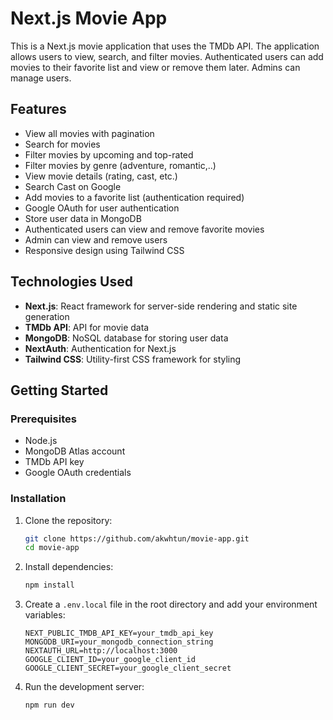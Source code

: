 # Next.js Movie App

This is a Next.js movie application that uses the TMDb API. The application allows users to view, search, and filter movies. Authenticated users can add movies to their favorite list and view or remove them later. Admins can manage users.

## Features

- View all movies with pagination
- Search for movies
- Filter movies by upcoming and top-rated
- Filter movies by genre (adventure, romantic,..)
- View movie details (rating, cast, etc.)
- Search Cast on Google
- Add movies to a favorite list (authentication required)
- Google OAuth for user authentication
- Store user data in MongoDB
- Authenticated users can view and remove favorite movies
- Admin can view and remove users
- Responsive design using Tailwind CSS

## Technologies Used

- **Next.js**: React framework for server-side rendering and static site generation
- **TMDb API**: API for movie data
- **MongoDB**: NoSQL database for storing user data
- **NextAuth**: Authentication for Next.js
- **Tailwind CSS**: Utility-first CSS framework for styling

## Getting Started

### Prerequisites

- Node.js
- MongoDB Atlas account
- TMDb API key
- Google OAuth credentials

### Installation

1. Clone the repository:
    ```bash
    git clone https://github.com/akwhtun/movie-app.git
    cd movie-app
    ```

2. Install dependencies:
    ```bash
    npm install
    ```

3. Create a `.env.local` file in the root directory and add your environment variables:
    ```env
    NEXT_PUBLIC_TMDB_API_KEY=your_tmdb_api_key
    MONGODB_URI=your_mongodb_connection_string
    NEXTAUTH_URL=http://localhost:3000
    GOOGLE_CLIENT_ID=your_google_client_id
    GOOGLE_CLIENT_SECRET=your_google_client_secret
    ```

4. Run the development server:
    ```bash
    npm run dev
    ```

